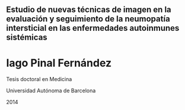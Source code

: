 ## Estudio de nuevas técnicas de imagen en la evaluación y seguimiento de la neumopatía intersticial en las enfermedades autoinmunes sistémicas

# Iago Pinal Fernández

Tesis doctoral en Medicina

Universidad Autónoma de Barcelona

2014
